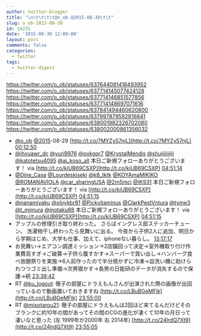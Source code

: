 ```yaml
---
author: twitter-blogger
title: "\n\t\t\t\t@o_ob @2015-08-30\t\t"
slug: o_ob-2015-08-30
id: 14231
date: '2015-08-30 12:00:00'
layout: post
comments: false
categories:
  - twitter
tags:
  - twitter-digest
---
```


https://twitter.com/o_ob/statuses/637644081418493952 https://twitter.com/o_ob/statuses/637714145077424128 https://twitter.com/o_ob/statuses/637714146851577856 https://twitter.com/o_ob/statuses/637714148697071616 https://twitter.com/o_ob/statuses/637841494460620800 https://twitter.com/o_ob/statuses/637997879592816641 https://twitter.com/o_ob/statuses/638001982326702080 https://twitter.com/o_ob/statuses/638002000861356032  

*   [@o_ob](https://twitter.com/o_ob) [@2015](https://twitter.com/2015)-08-29 [http://t.co/7MYZy57njL](http://t.co/7MYZy57njL) [00:12:50](https://twitter.com/o_ob/statuses/637644081418493952)
*   [@ihxuawr_dc](https://twitter.com/ihxuawr_dc) [@yuri9976](https://twitter.com/yuri9976) [@ovkgqr7](https://twitter.com/ovkgqr7) [@KrystalMendis](https://twitter.com/KrystalMendis) [@shujijijijiji](https://twitter.com/shujijijijiji) [@katotetsu4095](https://twitter.com/katotetsu4095) [@ai_koso_all](https://twitter.com/ai_koso_all) 本日ご新規フォローありがとうございます！ via [http://t.co/kiUB69CSXP](http://t.co/kiUB69CSXP) [04:51:14](https://twitter.com/o_ob/statuses/637714145077424128)
*   [@Dine_Casa](https://twitter.com/Dine_Casa) [@Lourdeskiseki](https://twitter.com/Lourdeskiseki) [@k8_tktk](https://twitter.com/k8_tktk) [@KOYAmaMIKIKO](https://twitter.com/KOYAmaMIKIKO) [@ROMANAVIOLA](https://twitter.com/ROMANAVIOLA) [@car_sharingUSA](https://twitter.com/car_sharingUSA) [@2m5mci](https://twitter.com/2m5mci) [@IK931](https://twitter.com/IK931) 本日ご新規フォローありがとうございます！ via [http://t.co/kiUB69CSXP](http://t.co/kiUB69CSXP) [04:51:15](https://twitter.com/o_ob/statuses/637714146851577856)
*   [@nanamiyaku](https://twitter.com/nanamiyaku) [@xloykbr91](https://twitter.com/xloykbr91) [@Pickvitaminus](https://twitter.com/Pickvitaminus) [@ClarkPestVntura](https://twitter.com/ClarkPestVntura) [@tyme3](https://twitter.com/tyme3) [@t_mimura](https://twitter.com/t_mimura) [@inotaku88](https://twitter.com/inotaku88) 本日ご新規フォローありがとうございます！ via [http://t.co/kiUB69CSXP](http://t.co/kiUB69CSXP) [04:51:15](https://twitter.com/o_ob/statuses/637714148697071616)
*   アップルの修理引き取り終わった。 さらばイングレス部ステッカーチューン。 洗濯物干し終わったら見舞いに出る。 今夜から子供2人に追加、明日から学期はじめ、大学も仕事、加えて、iphoneない暮らし。 [13:17:17](https://twitter.com/o_ob/statuses/637841494460620800)
*   お見舞い→エアコン調達ミッション→2店舗回って決定→室外機取り付け作業費高すぎ→ご破算→子供ら腹すかす→スーパーで買い出し→ハンバーグ食べ放題祭りを実施→6人前作ったので半分焼かずに冷凍→皿洗い機に助けられつつゴミ出し準備→次男寝かす→長男の日能研のデータが消失するので保護→続 [23:38:42](https://twitter.com/o_ob/statuses/637997879592816641)
*   RT [@ku_logout](https://twitter.com/ku_logout): 徹子の部屋にドラえもんさんが出演された際の画像が出回っているので動画置いておきますね [http://t.co/LBuBGeMFlk](http://t.co/LBuBGeMFlk) [23:55:00](https://twitter.com/o_ob/statuses/638001982326702080)
*   RT [@misotarou21](https://twitter.com/misotarou21): 徹子の部屋にドラえもんは2回ほど来てるんだけどそのブランクに約10年の間があってその間のCGの進化が凄くて10年の月日って凄いなと思った (左 1999年か2000年 右 2014年) [http://t.co/24IrdQ7Xt9](http://t.co/24IrdQ7Xt9) [23:55:05](https://twitter.com/o_ob/statuses/638002000861356032)